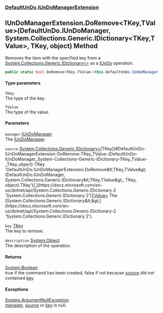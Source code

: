 ### [DefaultUnDo](./DefaultUnDo.md 'DefaultUnDo').[IUnDoManagerExtension](./DefaultUnDo-IUnDoManagerExtension.md 'DefaultUnDo.IUnDoManagerExtension')
## IUnDoManagerExtension.DoRemove&lt;TKey,TValue&gt;(DefaultUnDo.IUnDoManager, System.Collections.Generic.IDictionary&lt;TKey,TValue&gt;, TKey, object) Method
Removes the item with the specified key from a [System.Collections.Generic.IDictionary&lt;&gt;](https://docs.microsoft.com/en-us/dotnet/api/System.Collections.Generic.IDictionary-2 'System.Collections.Generic.IDictionary`2') as a [IUnDo](./DefaultUnDo-IUnDo.md 'DefaultUnDo.IUnDo') operation.  
```csharp
public static bool DoRemove<TKey,TValue>(this DefaultUnDo.IUnDoManager manager, System.Collections.Generic.IDictionary<TKey,TValue> source, TKey key, object description=null);
```
#### Type parameters
<a name='DefaultUnDo-IUnDoManagerExtension-DoRemove-TKey_TValue-(DefaultUnDo-IUnDoManager_System-Collections-Generic-IDictionary-TKey_TValue-_TKey_object)-TKey'></a>
`TKey`  
The type of the key.  
  
<a name='DefaultUnDo-IUnDoManagerExtension-DoRemove-TKey_TValue-(DefaultUnDo-IUnDoManager_System-Collections-Generic-IDictionary-TKey_TValue-_TKey_object)-TValue'></a>
`TValue`  
The type of the value.  
  
#### Parameters
<a name='DefaultUnDo-IUnDoManagerExtension-DoRemove-TKey_TValue-(DefaultUnDo-IUnDoManager_System-Collections-Generic-IDictionary-TKey_TValue-_TKey_object)-manager'></a>
`manager` [IUnDoManager](./DefaultUnDo-IUnDoManager.md 'DefaultUnDo.IUnDoManager')  
The [IUnDoManager](./DefaultUnDo-IUnDoManager.md 'DefaultUnDo.IUnDoManager').  
  
<a name='DefaultUnDo-IUnDoManagerExtension-DoRemove-TKey_TValue-(DefaultUnDo-IUnDoManager_System-Collections-Generic-IDictionary-TKey_TValue-_TKey_object)-source'></a>
`source` [System.Collections.Generic.IDictionary&lt;](https://docs.microsoft.com/en-us/dotnet/api/System.Collections.Generic.IDictionary-2 'System.Collections.Generic.IDictionary`2')[TKey](#DefaultUnDo-IUnDoManagerExtension-DoRemove-TKey_TValue-(DefaultUnDo-IUnDoManager_System-Collections-Generic-IDictionary-TKey_TValue-_TKey_object)-TKey 'DefaultUnDo.IUnDoManagerExtension.DoRemove&lt;TKey,TValue&gt;(DefaultUnDo.IUnDoManager, System.Collections.Generic.IDictionary&lt;TKey,TValue&gt;, TKey, object).TKey')[,](https://docs.microsoft.com/en-us/dotnet/api/System.Collections.Generic.IDictionary-2 'System.Collections.Generic.IDictionary`2')[TValue](#DefaultUnDo-IUnDoManagerExtension-DoRemove-TKey_TValue-(DefaultUnDo-IUnDoManager_System-Collections-Generic-IDictionary-TKey_TValue-_TKey_object)-TValue 'DefaultUnDo.IUnDoManagerExtension.DoRemove&lt;TKey,TValue&gt;(DefaultUnDo.IUnDoManager, System.Collections.Generic.IDictionary&lt;TKey,TValue&gt;, TKey, object).TValue')[&gt;](https://docs.microsoft.com/en-us/dotnet/api/System.Collections.Generic.IDictionary-2 'System.Collections.Generic.IDictionary`2')  
The [System.Collections.Generic.IDictionary&lt;&gt;](https://docs.microsoft.com/en-us/dotnet/api/System.Collections.Generic.IDictionary-2 'System.Collections.Generic.IDictionary`2').  
  
<a name='DefaultUnDo-IUnDoManagerExtension-DoRemove-TKey_TValue-(DefaultUnDo-IUnDoManager_System-Collections-Generic-IDictionary-TKey_TValue-_TKey_object)-key'></a>
`key` [TKey](#DefaultUnDo-IUnDoManagerExtension-DoRemove-TKey_TValue-(DefaultUnDo-IUnDoManager_System-Collections-Generic-IDictionary-TKey_TValue-_TKey_object)-TKey 'DefaultUnDo.IUnDoManagerExtension.DoRemove&lt;TKey,TValue&gt;(DefaultUnDo.IUnDoManager, System.Collections.Generic.IDictionary&lt;TKey,TValue&gt;, TKey, object).TKey')  
The key to remove.  
  
<a name='DefaultUnDo-IUnDoManagerExtension-DoRemove-TKey_TValue-(DefaultUnDo-IUnDoManager_System-Collections-Generic-IDictionary-TKey_TValue-_TKey_object)-description'></a>
`description` [System.Object](https://docs.microsoft.com/en-us/dotnet/api/System.Object 'System.Object')  
The description of the operation.  
  
#### Returns
[System.Boolean](https://docs.microsoft.com/en-us/dotnet/api/System.Boolean 'System.Boolean')  
true if the command has been created, false if not because [source](#DefaultUnDo-IUnDoManagerExtension-DoRemove-TKey_TValue-(DefaultUnDo-IUnDoManager_System-Collections-Generic-IDictionary-TKey_TValue-_TKey_object)-source 'DefaultUnDo.IUnDoManagerExtension.DoRemove&lt;TKey,TValue&gt;(DefaultUnDo.IUnDoManager, System.Collections.Generic.IDictionary&lt;TKey,TValue&gt;, TKey, object).source') did not contained [key](#DefaultUnDo-IUnDoManagerExtension-DoRemove-TKey_TValue-(DefaultUnDo-IUnDoManager_System-Collections-Generic-IDictionary-TKey_TValue-_TKey_object)-key 'DefaultUnDo.IUnDoManagerExtension.DoRemove&lt;TKey,TValue&gt;(DefaultUnDo.IUnDoManager, System.Collections.Generic.IDictionary&lt;TKey,TValue&gt;, TKey, object).key').  
#### Exceptions
[System.ArgumentNullException](https://docs.microsoft.com/en-us/dotnet/api/System.ArgumentNullException 'System.ArgumentNullException')  
[manager](#DefaultUnDo-IUnDoManagerExtension-DoRemove-TKey_TValue-(DefaultUnDo-IUnDoManager_System-Collections-Generic-IDictionary-TKey_TValue-_TKey_object)-manager 'DefaultUnDo.IUnDoManagerExtension.DoRemove&lt;TKey,TValue&gt;(DefaultUnDo.IUnDoManager, System.Collections.Generic.IDictionary&lt;TKey,TValue&gt;, TKey, object).manager'), [source](#DefaultUnDo-IUnDoManagerExtension-DoRemove-TKey_TValue-(DefaultUnDo-IUnDoManager_System-Collections-Generic-IDictionary-TKey_TValue-_TKey_object)-source 'DefaultUnDo.IUnDoManagerExtension.DoRemove&lt;TKey,TValue&gt;(DefaultUnDo.IUnDoManager, System.Collections.Generic.IDictionary&lt;TKey,TValue&gt;, TKey, object).source') or [key](#DefaultUnDo-IUnDoManagerExtension-DoRemove-TKey_TValue-(DefaultUnDo-IUnDoManager_System-Collections-Generic-IDictionary-TKey_TValue-_TKey_object)-key 'DefaultUnDo.IUnDoManagerExtension.DoRemove&lt;TKey,TValue&gt;(DefaultUnDo.IUnDoManager, System.Collections.Generic.IDictionary&lt;TKey,TValue&gt;, TKey, object).key') is null.  
